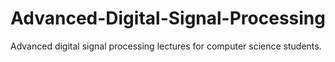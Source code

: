 # Advanced-Digital-Signal-Processing
Advanced digital signal processing lectures for computer science students.
